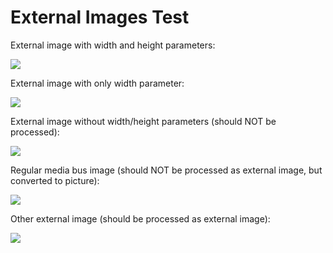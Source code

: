 # External Images Test

External image with width and height parameters:

![](https://delivery-p12345-e67890.adobeaemcloud.com/adobe/assets/urn:aaid:aem:11112222-1111-2222-1111-222211112222/as/name.avif?assetname=name.jpg&width=800&height=600)

External image with only width parameter:

![](https://delivery-p12345-e67890.adobeaemcloud.com/adobe/assets/urn:aaid:aem:22223333-2222-3333-2222-333322223333/as/hero.avif?assetname=hero.jpg&width=1200)

External image without width/height parameters (should NOT be processed):

![](https://delivery-p12345-e67890.adobeaemcloud.com/adobe/assets/urn:aaid:aem:33334444-3333-4444-3333-444433334444/as/banner.avif?assetname=banner.jpg)

Regular media bus image (should NOT be processed as external image, but converted to picture):

![](https://main--pages--adobe.hlx.live/media_abc123.jpg#width=800&height=600)

Other external image (should be processed as external image):

![](https://delivery-p12345-e67890.adobeaemcloud.com/adobe/assets/urn:aaid:aem:44445555-4444-5555-4444-555544445555/as/logo.avif?assetname=logo.jpg&width=400&height=300)
